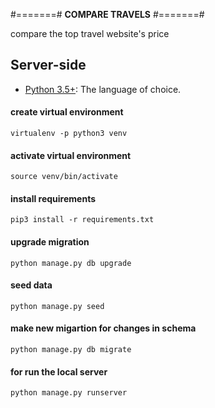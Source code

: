 #=======#
**COMPARE TRAVELS**
#=======#

compare the top travel website's price

## **Server-side**
* [Python 3.5+](http://www.python.org): The language of choice.

#### create virtual environment
    virtualenv -p python3 venv
    
#### activate virtual environment 
    source venv/bin/activate
    
#### install requirements
    pip3 install -r requirements.txt
    
#### upgrade migration
    python manage.py db upgrade

#### seed data
    python manage.py seed
    
#### make new migartion for changes in schema
    python manage.py db migrate

#### for run the local server 
    python manage.py runserver
    

